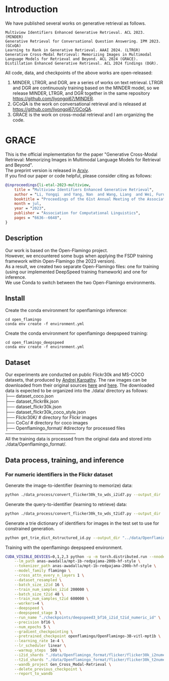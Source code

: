 # Introduction
We have published several works on generative retrieval as follows.
```
Multiview Identifiers Enhanced Generative Retrieval. ACL 2023. (MINDER)
Generative Retrieval for Conversational Question Answering. IPM 2023. (GCoQA)
Learning to Rank in Generative Retrieval. AAAI 2024. (LTRGR)
Generative Cross-Modal Retrieval: Memorizing Images in Multimodal Language Models for Retrieval and Beyond. ACL 2024 (GRACE).
Distillation Enhanced Generative Retrieval. ACL 2024 findings (DGR).
```
All code, data, and checkpoints of the above works are open-released:  
1. MINDER, LTRGR, and DGR, are a series of works on text retrieval. LTRGR and DGR are continuously training based on the MINDER model, so we release MINDER, LTRGR, and DGR together in the same repository https://github.com/liyongqi67/MINDER.  
2. GCoQA is the work on conversational retrieval and is released at https://github.com/liyongqi67/GCoQA.  
3. GRACE is the work on cross-modal retrieval and I am organizing the code.
# GRACE
This is the official implementation for the paper "Generative Cross-Modal Retrieval: Memorizing Images in Multimodal Language Models for Retrieval and Beyond".  
The preprint version is released in [Arxiv](Acknowledgments).  
If you find our paper or code helpful, please consider citing as follows:
```bibtex
@inproceedings{li-etal-2023-multiview,
    title = "Multiview Identifiers Enhanced Generative Retrieval",
    author = "Li, Yongqi  and Yang, Nan  and Wang, Liang  and Wei, Furu  and Li, Wenjie",
    booktitle = "Proceedings of the 61st Annual Meeting of the Association for Computational Linguistics (Volume 1: Long Papers)",
    month = jul,
    year = "2023",
    publisher = "Association for Computational Linguistics",
    pages = "6636--6648",
}
```
## Description
Our work is based on the Open-Flamingo project.   
However, we encountered some bugs when applying the FSDP training framework within Open-Flamingo (the 2023 version).   
As a result, we created two separate Open-Flamingo files: one for training (using our implemented DeepSpeed training framework) and one for inference.  
We use Conda to switch between the two Open-Flamingo environments.

## Install
Create the conda environment for openflamingo inference:
```commandline
cd open_flamingo
conda env create -f environment.yml
```
Create the conda environment for openflamingo deepspeed training:
```commandline
cd open_flamingo_deepspeed
conda env create -f environment.yml
```
## Dataset
Our experiments are conducted on public Flickr30k and MS-COCO datasets, that produced by [Andrej Karpathy](http://cs.stanford.edu/people/karpathy/deepimagesent/). The raw images can be downloaded from their original sources [here](http://shannon.cs.illinois.edu/DenotationGraph/) and [here](http://mscoco.org/).  The downloaded data is expected to be organized into the ./data/ directory as follows:  
├── dataset_coco.json  
├── dataset_flickr8k.json  
├── dataset_flickr30k.json  
├── dataset_flickr30k_coco_style.json  
├── Flickr30K/ # directory for Flickr images  
├── CoCo/ # directory for coco images  
├── Openflamingo_format/ #directory for processed files  
————————————————  
All the training data is processed from the original data and stored into ./data/Openflamingo_format/.
## Data process, training, and inference
### For numeric identifiers in the Flickr dataset
Generate the image-to-identifier (learning to memorize) data:
```bash
python ./data_process/convert_flicker30k_to_wds_i2id7.py --output_dir ../data/Openflamingo_format/flicker/flicker30k_i2numeric_id --json_file ../data/dataset_flickr30k.json --image_dir ../data/Flickr30K/flickr30k-images --identifier_type numeric_identifier
```
Generate the query-to-identifier (learning to retrieve) data:
```bash
python ./data_process/convert_flicker30k_to_wds_t2id7.py --output_dir ../data/Openflamingo_format/flicker/flicker30k_t2numeric_id --json_file ../data/dataset_flickr30k.json --image_dir ../data/Flickr30K/flickr30k-images --identifier_type numeric_identifier --pseudo_query ../data/Openflamingo_format/flicker/pseudo_query.json --image_name2id_dict ../data/Openflamingo_format/flicker/image_name2numeric_id_dict.pkl
```
Generate a trie dictionary of identifiers for images in the test set to use for constrained generation.
```bash
python get_trie_dict_4structured_id.py --output_dir "../data/Openflamingo_format/flicker/numeric_id_trie_test_set.pkl" --json_file ../data/dataset_flickr30k.json --image_name2id_dict ../data/Openflamingo_format/flicker/image_name2numeric_id_dict.pkl --identifier_type numeric_identifier
```
Training with the openflamingo deepspeed environment.
```bash
CUDA_VISIBLE_DEVICES=0,1,2,3 python -u -m torch.distributed.run --nnodes=1 --nproc_per_node=4 ./open_flamingo_deepspeed/train/train.py \
    --lm_path anas-awadalla/mpt-1b-redpajama-200b-hf-style \
    --tokenizer_path anas-awadalla/mpt-1b-redpajama-200b-hf-style \
    --model_family flamingo \
    --cross_attn_every_n_layers 1 \
    --dataset_resampled \
    --batch_size_i2id 16 \
    --train_num_samples_i2id 200000 \
    --batch_size_t2id 48 \
    --train_num_samples_t2id 600000 \
    --workers=4 \
    --deepspeed \
    --deepspeed_stage 3 \
    --run_name "./checkpoints/deepspeed3_bf16_i2id_t2id_numeric_id" \
    --precision bf16 \
    --num_epochs 5 \
    --gradient_checkpointing \
    --pretrained_checkpoint openflamingo/OpenFlamingo-3B-vitl-mpt1b \
    --learning_rate 1e-4 \
    --lr_scheduler linear \
    --warmup_steps  500 \
    --i2id_shards "./data/Openflamingo_format/flicker/flicker30k_i2numeric_id/{000000000..00000006}.tar" \
    --t2id_shards "./data/Openflamingo_format/flicker/flicker30k_t2numeric_id/{000000000..000000030}.tar" \
    --wandb_project Gen_Cross_Modal-Retrieval \
    --delete_previous_checkpoint \
    --report_to_wandb
```
